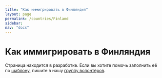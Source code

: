 ```yaml
---
title: "Как иммигрировать в Финляндия"
layout: page
permalink: /countries/Finland
sidebar:
nav: "docs"
---
```


# Как иммигрировать в Финляндия

Страница находится в разработке. Если вы хотите помочь заполнить её по [шаблону](/template), пишите в нашу [группу волонтёров](https://t.me/+FHi3FnJaoWJkMDAx).
